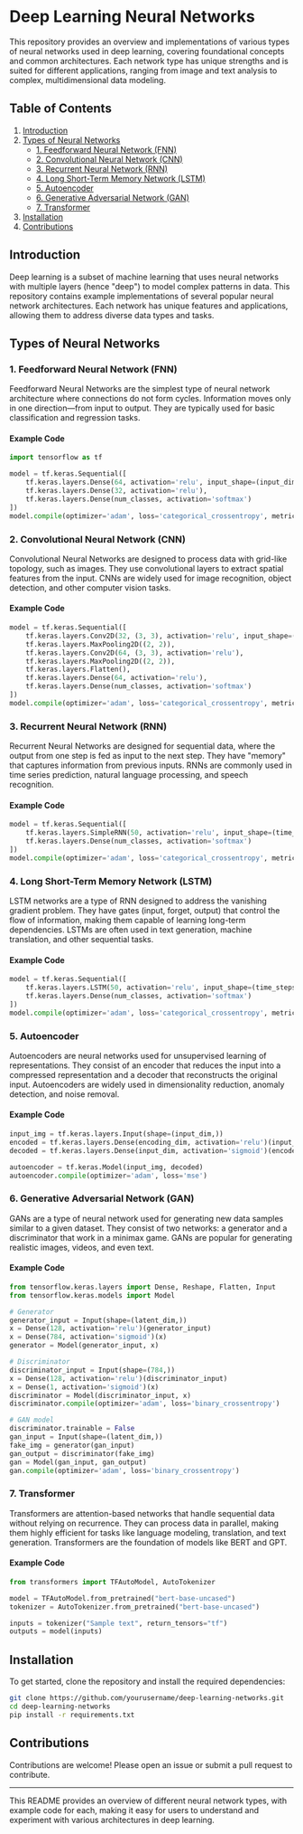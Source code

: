 # Deep Learning Neural Networks

This repository provides an overview and implementations of various types of neural networks used in deep learning, covering foundational concepts and common architectures. Each network type has unique strengths and is suited for different applications, ranging from image and text analysis to complex, multidimensional data modeling.

## Table of Contents
1. [Introduction](#introduction)
2. [Types of Neural Networks](#types-of-neural-networks)
    - [1. Feedforward Neural Network (FNN)](#1-feedforward-neural-network-fnn)
    - [2. Convolutional Neural Network (CNN)](#2-convolutional-neural-network-cnn)
    - [3. Recurrent Neural Network (RNN)](#3-recurrent-neural-network-rnn)
    - [4. Long Short-Term Memory Network (LSTM)](#4-long-short-term-memory-network-lstm)
    - [5. Autoencoder](#5-autoencoder)
    - [6. Generative Adversarial Network (GAN)](#6-generative-adversarial-network-gan)
    - [7. Transformer](#7-transformer)
3. [Installation](#installation)
4. [Contributions](#contributions)


## Introduction

Deep learning is a subset of machine learning that uses neural networks with multiple layers (hence "deep") to model complex patterns in data. This repository contains example implementations of several popular neural network architectures. Each network has unique features and applications, allowing them to address diverse data types and tasks.

## Types of Neural Networks

### 1. Feedforward Neural Network (FNN)
Feedforward Neural Networks are the simplest type of neural network architecture where connections do not form cycles. Information moves only in one direction—from input to output. They are typically used for basic classification and regression tasks.

#### Example Code
```python
import tensorflow as tf

model = tf.keras.Sequential([
    tf.keras.layers.Dense(64, activation='relu', input_shape=(input_dim,)),
    tf.keras.layers.Dense(32, activation='relu'),
    tf.keras.layers.Dense(num_classes, activation='softmax')
])
model.compile(optimizer='adam', loss='categorical_crossentropy', metrics=['accuracy'])
```

### 2. Convolutional Neural Network (CNN)
Convolutional Neural Networks are designed to process data with grid-like topology, such as images. They use convolutional layers to extract spatial features from the input. CNNs are widely used for image recognition, object detection, and other computer vision tasks.

#### Example Code
```python
model = tf.keras.Sequential([
    tf.keras.layers.Conv2D(32, (3, 3), activation='relu', input_shape=(height, width, channels)),
    tf.keras.layers.MaxPooling2D((2, 2)),
    tf.keras.layers.Conv2D(64, (3, 3), activation='relu'),
    tf.keras.layers.MaxPooling2D((2, 2)),
    tf.keras.layers.Flatten(),
    tf.keras.layers.Dense(64, activation='relu'),
    tf.keras.layers.Dense(num_classes, activation='softmax')
])
model.compile(optimizer='adam', loss='categorical_crossentropy', metrics=['accuracy'])
```

### 3. Recurrent Neural Network (RNN)
Recurrent Neural Networks are designed for sequential data, where the output from one step is fed as input to the next step. They have "memory" that captures information from previous inputs. RNNs are commonly used in time series prediction, natural language processing, and speech recognition.

#### Example Code
```python
model = tf.keras.Sequential([
    tf.keras.layers.SimpleRNN(50, activation='relu', input_shape=(time_steps, features)),
    tf.keras.layers.Dense(num_classes, activation='softmax')
])
model.compile(optimizer='adam', loss='categorical_crossentropy', metrics=['accuracy'])
```

### 4. Long Short-Term Memory Network (LSTM)
LSTM networks are a type of RNN designed to address the vanishing gradient problem. They have gates (input, forget, output) that control the flow of information, making them capable of learning long-term dependencies. LSTMs are often used in text generation, machine translation, and other sequential tasks.

#### Example Code
```python
model = tf.keras.Sequential([
    tf.keras.layers.LSTM(50, activation='relu', input_shape=(time_steps, features)),
    tf.keras.layers.Dense(num_classes, activation='softmax')
])
model.compile(optimizer='adam', loss='categorical_crossentropy', metrics=['accuracy'])
```

### 5. Autoencoder
Autoencoders are neural networks used for unsupervised learning of representations. They consist of an encoder that reduces the input into a compressed representation and a decoder that reconstructs the original input. Autoencoders are widely used in dimensionality reduction, anomaly detection, and noise removal.

#### Example Code
```python
input_img = tf.keras.layers.Input(shape=(input_dim,))
encoded = tf.keras.layers.Dense(encoding_dim, activation='relu')(input_img)
decoded = tf.keras.layers.Dense(input_dim, activation='sigmoid')(encoded)

autoencoder = tf.keras.Model(input_img, decoded)
autoencoder.compile(optimizer='adam', loss='mse')
```

### 6. Generative Adversarial Network (GAN)
GANs are a type of neural network used for generating new data samples similar to a given dataset. They consist of two networks: a generator and a discriminator that work in a minimax game. GANs are popular for generating realistic images, videos, and even text.

#### Example Code
```python
from tensorflow.keras.layers import Dense, Reshape, Flatten, Input
from tensorflow.keras.models import Model

# Generator
generator_input = Input(shape=(latent_dim,))
x = Dense(128, activation='relu')(generator_input)
x = Dense(784, activation='sigmoid')(x)
generator = Model(generator_input, x)

# Discriminator
discriminator_input = Input(shape=(784,))
x = Dense(128, activation='relu')(discriminator_input)
x = Dense(1, activation='sigmoid')(x)
discriminator = Model(discriminator_input, x)
discriminator.compile(optimizer='adam', loss='binary_crossentropy')

# GAN model
discriminator.trainable = False
gan_input = Input(shape=(latent_dim,))
fake_img = generator(gan_input)
gan_output = discriminator(fake_img)
gan = Model(gan_input, gan_output)
gan.compile(optimizer='adam', loss='binary_crossentropy')
```

### 7. Transformer
Transformers are attention-based networks that handle sequential data without relying on recurrence. They can process data in parallel, making them highly efficient for tasks like language modeling, translation, and text generation. Transformers are the foundation of models like BERT and GPT.

#### Example Code
```python
from transformers import TFAutoModel, AutoTokenizer

model = TFAutoModel.from_pretrained("bert-base-uncased")
tokenizer = AutoTokenizer.from_pretrained("bert-base-uncased")

inputs = tokenizer("Sample text", return_tensors="tf")
outputs = model(inputs)
```

## Installation

To get started, clone the repository and install the required dependencies:

```bash
git clone https://github.com/yourusername/deep-learning-networks.git
cd deep-learning-networks
pip install -r requirements.txt
```

## Contributions

Contributions are welcome! Please open an issue or submit a pull request to contribute.

---

This README provides an overview of different neural network types, with example code for each, making it easy for users to understand and experiment with various architectures in deep learning.
